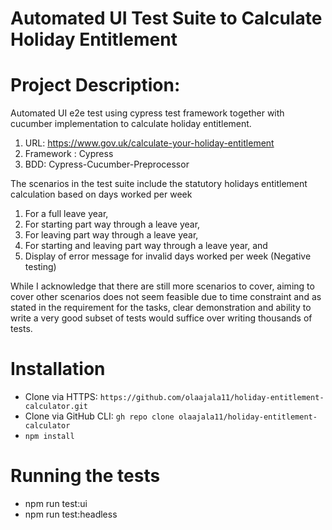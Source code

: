 # Automated UI Test Suite to Calculate Holiday Entitlement

# Project Description:
Automated UI e2e test using cypress test framework together with cucumber implementation to calculate holiday entitlement.

1. URL: https://www.gov.uk/calculate-your-holiday-entitlement
2. Framework : Cypress
3. BDD: Cypress-Cucumber-Preprocessor

The scenarios in the test suite include the statutory holidays entitlement calculation based on days worked per week

1.  For a full leave year,
2.  For starting part way through a leave year,
3.  For leaving part way through a leave year,
4.  For starting and leaving part way through a leave year, and
5.  Display of error message for invalid days worked per week (Negative testing)

While I acknowledge that there are still more scenarios to cover, aiming to cover other scenarios does not seem feasible due to time constraint
and as stated in the requirement for the tasks, clear demonstration and ability to write a very good subset of tests would suffice over
writing thousands of tests.

# Installation
 - Clone via HTTPS: `https://github.com/olaajala11/holiday-entitlement-calculator.git`
 - Clone via GitHub CLI: `gh repo clone olaajala11/holiday-entitlement-calculator`
 - `npm install`

# Running the tests
 - npm run test:ui
 - npm run test:headless

